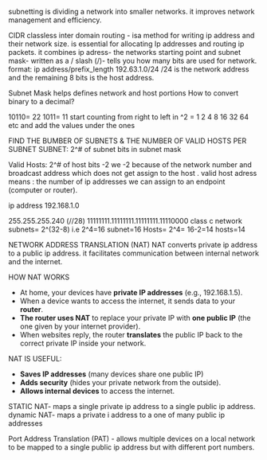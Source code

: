 
subnetting is dividing a network into smaller networks.
it improves network management and efficiency.

CIDR
classless inter domain routing - isa method for writing ip address and their network size.
is essential for allocating Ip addresses and routing ip packets.
it combines ip adress- the networks starting point and subnet mask- written as a /
slash (/)- tells you how many bits are used for network.
format: ip address/prefix_length 192.63.1.0/24 
/24 is the network address and the remaining 8 bits is the host address.

Subnet Mask helps defines network and host portions
How to convert binary to a decimal?

10110= 22   1011=  11
start counting from right to left in ^2 = 1 2 4 8 16 32 64 etc and add the values under the ones 

FIND THE BUMBER OF SUBNETS & THE NUMBER OF VALID HOSTS PER SUBNET
SUBNET: 2^# of subnet bits in subnet mask

Valid Hosts: 2^# of host bits  -2 
we -2 because of the network number and broadcast address which does not get assign to the host .
valid host adress means : the number of ip addresses we can assign to an endpoint (computer or router).

ip address 192.168.1.0

255.255.255.240 (//28)
11111111.11111111.11111111.11110000     class c network 
subnets= 2^(32-8) i.e 2^4=16  subnet=16
Hosts= 2^4= 16-2=14 hosts=14

NETWORK ADDRESS TRANSLATION (NAT)
NAT converts private ip address to a public ip address.
it facilitates communication between internal network and the internet.

HOW NAT WORKS 

- At home, your devices have **private IP addresses** (e.g., 192.168.1.5).
- When a device wants to access the internet, it sends data to your **router**.
- **The router uses NAT** to replace your private IP with **one public IP** (the one given by your internet provider).
- When websites reply, the router **translates** the public IP back to the correct private IP inside your network.

NAT IS USEFUL:
- **Saves IP addresses** (many devices share one public IP)    
- **Adds security** (hides your private network from the outside).
- **Allows internal devices** to access the internet.

STATIC NAT- maps a single private ip address to a single public ip address.
dynamic NAT- maps a private i address to a one of many public ip addresses

Port Address Translation (PAT) - allows multiple devices on a local network to be mapped to a single public ip address but with different port numbers.